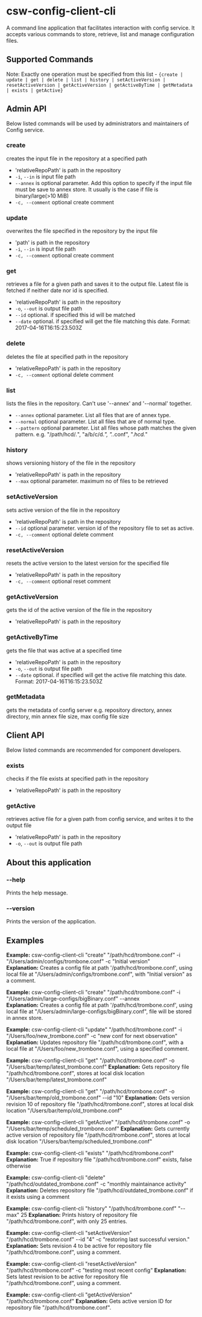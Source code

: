 # csw-config-client-cli

A command line application that facilitates interaction with config service. It accepts various commands to store, retrieve, list and manage configuration files.

## Supported Commands

Note: Exactly one operation must be specified from this list - `{create | update | get | delete | list | history | setActiveVersion | resetActiveVersion | getActiveVersion | getActiveByTime | getMetadata | exists | getActive}`

## Admin API
Below listed commands will be used by administrators and maintainers of Config service.

### create
creates the input file in the repository at a specified path

 * 'relativeRepoPath' is path in the repository
 * `-i`, `--in` is input file path
 * `--annex` is optional parameter. Add this option to specify if the input file must be save to annex store. It usually is the case if file is binary/large(>10 MiB)
 * `-c, --comment` optional create comment
 
### update
overwrites the file specified in the repository by the input file

 * 'path' is path in the repository
 * `-i`, `--in` is input file path
 * `-c, --comment` optional create comment
 
### get
retrieves a file for a given path and saves it to the output file. Latest file is fetched if neither date nor id is specified.

 * 'relativeRepoPath' is path in the repository
 * `-o`, `--out` is output file path
 * `--id` optional. if specified this id will be matched
 * `--date` optional. if specified will get the file matching this date. Format: 2017-04-16T16:15:23.503Z
 
### delete
 deletes the file at specified path in the repository
 
  * 'relativeRepoPath' is path in the repository
  * `-c, --comment` optional delete comment
  
### list
lists the files in the repository. Can't use '--annex' and '--normal' together.

 * `--annex` optional parameter. List all files that are of annex type. 
 * `--normal` optional parameter. List all files that are of normal type. 
 * `--pattern` optional parameter. List all files whose path matches the given pattern. e.g. "/path/hcd/*.*", "a/b/c/d.*", ".*.conf", ".*hcd.*"
 
### history
shows versioning history of the file in the repository

* 'relativeRepoPath' is path in the repository
* `--max` optional parameter. maximum no of files to be retrieved

### setActiveVersion
sets active version of the file in the repository

 * 'relativeRepoPath' is path in the repository
 * `--id` optional parameter. version id of the repository file to set as active.
 * `-c, --comment` optional delete comment

### resetActiveVersion
resets the active version to the latest version for the specified file

  * 'relativeRepoPath' is path in the repository
  * `-c, --comment` optional reset comment
  
### getActiveVersion
gets the id of the active version of the file in the repository

 * 'relativeRepoPath' is path in the repository
 
### getActiveByTime
gets the file that was active at a specified time

  * 'relativeRepoPath' is path in the repository
  * `-o`, `--out` is output file path
  * `--date` optional. if specified will get the active file matching this date. Format: 2017-04-16T16:15:23.503Z
  
### getMetadata
gets the metadata of config server e.g. repository directory, annex directory, min annex file size, max config file size

## Client API
Below listed commands are recommended for component developers.

### exists
checks if the file exists at specified path in the repository

 * 'relativeRepoPath' is path in the repository
 
### getActive
retrieves active file for a given path from config service, and writes it to the output file
  * 'relativeRepoPath' is path in the repository
  * `-o`, `--out` is output file path
  
## About this application 
 
### --help 
Prints the help message.

### --version 
Prints the version of the application.

## Examples

**Example:** csw-config-client-cli "create" "/path/hcd/trombone.conf" -i "/Users/admin/configs/trombone.conf" -c "Initial version"   
**Explanation:** Creates a config file at path '/path/hcd/trombone.conf', using local file at "/Users/admin/configs/trombone.conf", with "Initial version" as a comment.

**Example:** csw-config-client-cli "create" "/path/hcd/trombone.conf" -i "/Users/admin/large-configs/bigBinary.conf" --annex   
**Explanation:** Creates a config file at path '/path/hcd/trombone.conf', using local file at "/Users/admin/large-configs/bigBinary.conf", file will be stored in annex store.

**Example:** csw-config-client-cli "update" "/path/hcd/trombone.conf" -i "/Users/foo/new_trombone.conf" -c "new conf for next observation"
**Explanation:** Updates repository file "/path/hcd/trombone.conf", with a local file at "/Users/foo/new_trombone.conf", using a specified comment.

**Example:** csw-config-client-cli "get" "/path/hcd/trombone.conf" -o "/Users/bar/temp/latest_trombone.conf"
**Explanation:** Gets repository file "/path/hcd/trombone.conf", stores at local disk location "/Users/bar/temp/latest_trombone.conf"

**Example:** csw-config-client-cli "get" "/path/hcd/trombone.conf" -o "/Users/bar/temp/old_trombone.conf" --id "10"
**Explanation:** Gets version revision 10 of repository file "/path/hcd/trombone.conf", stores at local disk location "/Users/bar/temp/old_trombone.conf"

**Example:** csw-config-client-cli "getActive" "/path/hcd/trombone.conf" -o "/Users/bar/temp/scheduled_trombone.conf"
**Explanation:** Gets currently active version of repository file "/path/hcd/trombone.conf", stores at local disk location "/Users/bar/temp/scheduled_trombone.conf"

**Example:** csw-config-client-cli "exists" "/path/hcd/trombone.conf"
**Explanation:** True if repository file "/path/hcd/trombone.conf" exists, false otherwise

**Example:** csw-config-client-cli "delete" "/path/hcd/outdated_trombone.conf" -c "monthly maintainance activity"
**Explanation:** Deletes repository file "/path/hcd/outdated_trombone.conf" if it exists using a comment

**Example:** csw-config-client-cli "history" "/path/hcd/trombone.conf" "--max" 25
**Explanation:** Prints history of repository file "/path/hcd/trombone.conf", with only 25 entries.

**Example:** csw-config-client-cli "setActiveVersion" "/path/hcd/trombone.conf" --id "4" -c "restoring last successful version."
**Explanation:** Sets revision 4 to be active for repository file "/path/hcd/trombone.conf", using a comment.

**Example:** csw-config-client-cli "resetActiveVersion" "/path/hcd/trombone.conf" -c "testing most recent config"
**Explanation:** Sets latest revision to be active for repository file "/path/hcd/trombone.conf", using a comment.

**Example:** csw-config-client-cli "getActiveVersion" "/path/hcd/trombone.conf"
**Explanation:** Gets active version ID for repository file "/path/hcd/trombone.conf".
